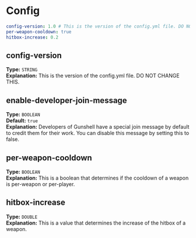# Config
```yaml
config-version: 1.0 # This is the version of the config.yml file. DO NOT CHANGE THIS.
per-weapon-cooldown: true
hitbox-increase: 0.2
```

## config-version
**Type:** ``STRING``\
**Explanation:** This is the version of the config.yml file. DO NOT CHANGE THIS.

## enable-developer-join-message
**Type:** ``BOOLEAN``\
**Default:** ``true``\
**Explanation:** Developers of Gunshell have a special join message by default to credit them for their work. You can disable this message by setting this to false.

## per-weapon-cooldown
**Type:** ``BOOLEAN``\
**Explanation:** This is a boolean that determines if the cooldown of a weapon is per-weapon or per-player.

## hitbox-increase
**Type:** ``DOUBLE``\
**Explanation:** This is a value that determines the increase of the hitbox of a weapon.